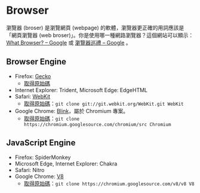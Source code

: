 # Browser

瀏覽器 (broser) 是瀏覽網頁 (webpage) 的軟體，瀏覽器更正確的用詞應該是「網頁瀏覽器 (web broser)」。你是使用哪一種網路瀏覽器？這個網站可以顯示：[What Browser? – Google](https://whatbrowser.org/) 或 [瀏覽器巡禮 – Google](http://www.whatbrowser.org/intl/zh-TW/) 。

## Browser Engine

* Firefox: [Gecko](https://developer.mozilla.org/en-US/docs/Mozilla/Gecko)
    * [取得原始碼](https://github.com/mozilla/gecko-dev)
* Internet Explorer: Trident, Microsoft Edge: EdgeHTML
* Safari: [WebKit](https://webkit.org/)
    * [取得原始碼](https://webkit.org/getting-the-code/)：`git clone git://git.webkit.org/WebKit.git WebKit`
* Google Chrome: [Blink](https://www.chromium.org/blink)，屬於 Chromium 專案。
    * [取得原始碼](https://chromium.googlesource.com/chromium/src.git)：`git clone https://chromium.googlesource.com/chromium/src Chromium`

## JavaScript Engine

* Firefox: SpiderMonkey
* Microsoft Edge, Internet Explorer: Chakra
* Safari: Nitro
* Google Chrome: [V8](https://developers.google.com/v8/)
    * [取得原始碼](https://chromium.googlesource.com/v8/v8.git)：`git clone https://chromium.googlesource.com/v8/v8 V8`
